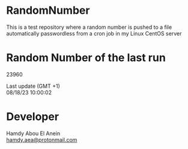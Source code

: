 # RandomNumber    
This is a test repository where a random number is pushed to a file automatically passwordless from a cron job in my Linux CentOS server    
# Random Number of the last run   
23960
      
Last update (GMT +1)    
08/18/23 10:00:02
# Developer    
Hamdy Abou El Anein   
hamdy.aea@protonmail.com
